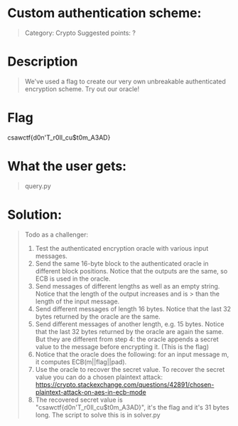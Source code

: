 # Custom authentication scheme:
>Category: Crypto
>Suggested points: ?

# Description
>We've used a flag to create our very own unbreakable authenticated encryption scheme. Try out our oracle!

# Flag
csawctf{d0n'T_r0Il_cu$t0m_A3AD}

# What the user gets:
>query.py

# Solution:
> Todo as a challenger:
> 1. Test the authenticated encryption oracle with various input messages.
> 2. Send the same 16-byte block to the authenticated oracle in different block positions. Notice that the outputs are the same, so ECB is used in the oracle. 
> 3. Send messages of different lengths as well as an empty string. Notice that the length of the output increases and is > than the length of the input message.
> 4. Send different messages of length 16 bytes. Notice that the last 32 bytes returned by the oracle are the same. 
> 5. Send different messages of another length, e.g. 15 bytes. Notice that the last 32 bytes returned by the oracle are again the same. But they are different from step 4: the oracle appends a secret value to the message before encrypting it. (This is the flag)
> 6. Notice that the oracle does the following: for an input message m, it computes ECB(m||flag||pad).
> 7. Use the oracle to recover the secret value. To recover the secret value you can do a chosen plaintext attack: https://crypto.stackexchange.com/questions/42891/chosen-plaintext-attack-on-aes-in-ecb-mode
> 8. The recovered secret value is "csawctf{d0n'T_r0Il_cu$t0m_A3AD}", it's the flag and it's 31 bytes long. 
> The script to solve this is in solver.py